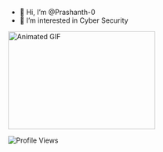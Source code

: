 - 👋 Hi, I’m @Prashanth-0
- 👀 I’m interested in Cyber Security


<img src="https://media.giphy.com/media/RDZo7znAdn2u7sAcWH/giphy.gif" alt="Animated GIF" width="300" height="200">





![Profile Views](https://img.shields.io/github/profile-views/Prashanth-0/Prashanth-0)
